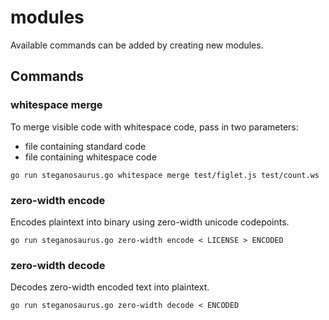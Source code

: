 # modules

Available commands can be added by creating new modules.

## Commands

### whitespace merge

To merge visible code with whitespace code, pass in two parameters:

- file containing standard code
- file containing whitespace code

`go run steganosaurus.go whitespace merge test/figlet.js test/count.ws`

### zero-width encode

Encodes plaintext into binary using zero-width unicode codepoints.

`go run steganosaurus.go zero-width encode < LICENSE > ENCODED`

### zero-width decode

Decodes zero-width encoded text into plaintext.

`go run steganosaurus.go zero-width decode < ENCODED`
